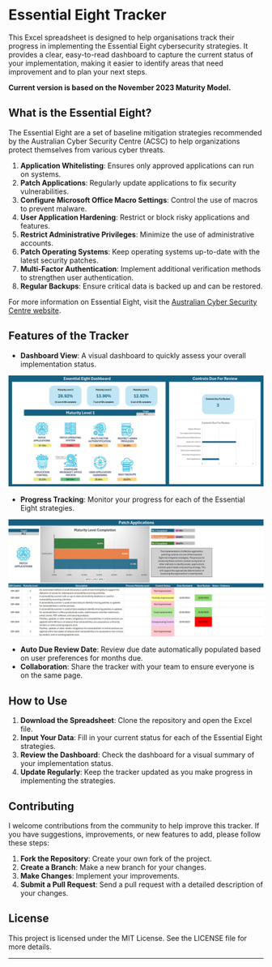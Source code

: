 # Essential Eight Tracker

This Excel spreadsheet is designed to help organisations track their progress in implementing the Essential Eight cybersecurity strategies. It provides a clear, easy-to-read dashboard to capture the current status of your implementation, making it easier to identify areas that need improvement and to plan your next steps.

**Current version is based on the November 2023 Maturity Model.**

## What is the Essential Eight?

The Essential Eight are a set of baseline mitigation strategies recommended by the Australian Cyber Security Centre (ACSC) to help organizations protect themselves from various cyber threats.

1. **Application Whitelisting**: Ensures only approved applications can run on systems.
2. **Patch Applications**: Regularly update applications to fix security vulnerabilities.
3. **Configure Microsoft Office Macro Settings**: Control the use of macros to prevent malware.
4. **User Application Hardening**: Restrict or block risky applications and features.
5. **Restrict Administrative Privileges**: Minimize the use of administrative accounts.
6. **Patch Operating Systems**: Keep operating systems up-to-date with the latest security patches.
7. **Multi-Factor Authentication**: Implement additional verification methods to strengthen user authentication.
8. **Regular Backups**: Ensure critical data is backed up and can be restored.

For more information on Essential Eight, visit the [Australian Cyber Security Centre website](https://www.cyber.gov.au/resources-business-and-government/essential-cyber-security/essential-eight).

## Features of the Tracker

- **Dashboard View**: A visual dashboard to quickly assess your overall implementation status.

![Dashboard View](assets/Dashboard.png)

- **Progress Tracking**: Monitor your progress for each of the Essential Eight strategies.

![Progress Tracking](assets/PA.png)

- **Auto Due Review Date**: Review due date automatically populated based on user preferences for months due.
- **Collaboration**: Share the tracker with your team to ensure everyone is on the same page.

## How to Use

1. **Download the Spreadsheet**: Clone the repository and open the Excel file.
2. **Input Your Data**: Fill in your current status for each of the Essential Eight strategies.
3. **Review the Dashboard**: Check the dashboard for a visual summary of your implementation status.
4. **Update Regularly**: Keep the tracker updated as you make progress in implementing the strategies.

## Contributing

I welcome contributions from the community to help improve this tracker. If you have suggestions, improvements, or new features to add, please follow these steps:

1. **Fork the Repository**: Create your own fork of the project.
2. **Create a Branch**: Make a new branch for your changes.
3. **Make Changes**: Implement your improvements.
4. **Submit a Pull Request**: Send a pull request with a detailed description of your changes.

## License

This project is licensed under the MIT License. See the LICENSE file for more details.

---
